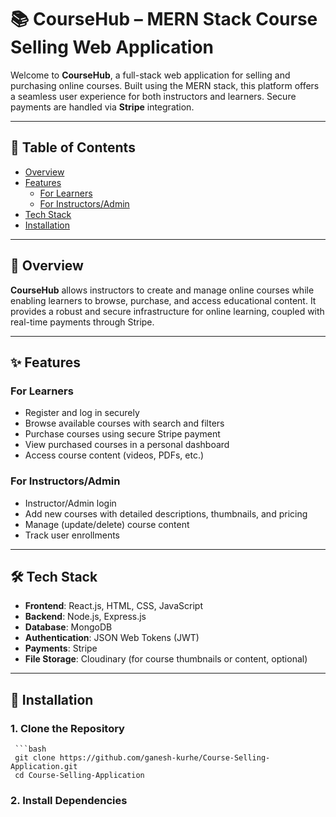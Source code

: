 # 📚 CourseHub – MERN Stack Course Selling Web Application

Welcome to **CourseHub**, a full-stack web application for selling and purchasing online courses. Built using the MERN stack, this platform offers a seamless user experience for both instructors and learners. Secure payments are handled via **Stripe** integration.

---

## 📑 Table of Contents

- [Overview](#overview)
- [Features](#features)
  - [For Learners](#for-learners)
  - [For Instructors/Admin](#for-instructorsadmin)
- [Tech Stack](#tech-stack)
- [Installation](#installation)

---

## 📌 Overview

**CourseHub** allows instructors to create and manage online courses while enabling learners to browse, purchase, and access educational content. It provides a robust and secure infrastructure for online learning, coupled with real-time payments through Stripe.

---

## ✨ Features

### For Learners

- Register and log in securely
- Browse available courses with search and filters
- Purchase courses using secure Stripe payment
- View purchased courses in a personal dashboard
- Access course content (videos, PDFs, etc.)

### For Instructors/Admin

- Instructor/Admin login
- Add new courses with detailed descriptions, thumbnails, and pricing
- Manage (update/delete) course content
- Track user enrollments

---

## 🛠️ Tech Stack

- **Frontend**: React.js, HTML, CSS, JavaScript  
- **Backend**: Node.js, Express.js  
- **Database**: MongoDB  
- **Authentication**: JSON Web Tokens (JWT)  
- **Payments**: Stripe  
- **File Storage**: Cloudinary (for course thumbnails or content, optional)

---

## 🚀 Installation

### 1. Clone the Repository

     ```bash
     git clone https://github.com/ganesh-kurhe/Course-Selling-Application.git
     cd Course-Selling-Application

### 2. Install Dependencies


